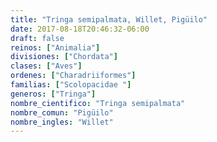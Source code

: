 ```yaml
---
title: "Tringa semipalmata, Willet, Pigüilo"
date: 2017-08-18T20:46:32-06:00
draft: false
reinos: ["Animalia"]
divisiones: ["Chordata"]
clases: ["Aves"]
ordenes: ["Charadriiformes"]
familias: ["Scolopacidae "]
generos: ["Tringa"]
nombre_cientifico: "Tringa semipalmata"
nombre_comun: "Pigüilo"
nombre_ingles: "Willet"
---
```

